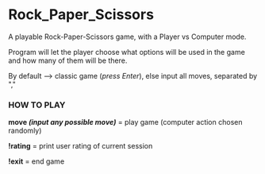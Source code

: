 # Rock_Paper_Scissors
 
A playable Rock-Paper-Scissors game, with a Player vs Computer mode. 

Program will let the player choose what options will be used in the game and how many of them will be there. 

By default --> classic game (*press Enter*), else input all moves, separated by ","

### HOW TO PLAY

**move _(input any possible move)_** = play game (computer action chosen randomly)

**!rating** = print user rating of current session

**!exit** = end game
